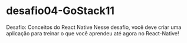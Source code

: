 # desafio04-GoStack11

Desafio: Conceitos do React Native
Nesse desafio, você deve criar uma aplicação para treinar o que você aprendeu até agora no React-Native!
